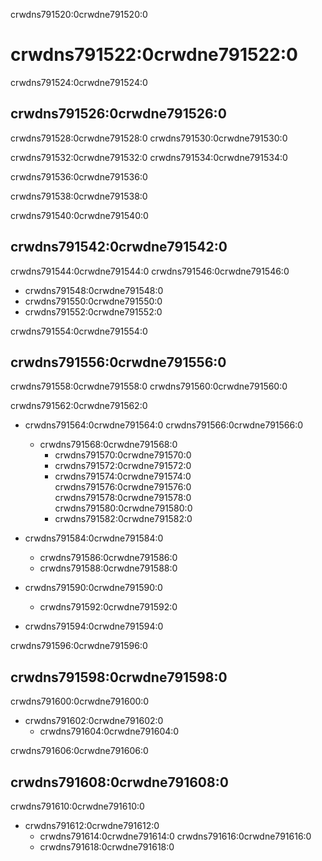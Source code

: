 crwdns791520:0crwdne791520:0
# crwdns791522:0crwdne791522:0

crwdns791524:0crwdne791524:0
## crwdns791526:0crwdne791526:0

crwdns791528:0crwdne791528:0 crwdns791530:0crwdne791530:0

crwdns791532:0crwdne791532:0 crwdns791534:0crwdne791534:0

crwdns791536:0crwdne791536:0

crwdns791538:0crwdne791538:0

crwdns791540:0crwdne791540:0
## crwdns791542:0crwdne791542:0
crwdns791544:0crwdne791544:0 crwdns791546:0crwdne791546:0

* crwdns791548:0crwdne791548:0
* crwdns791550:0crwdne791550:0
* crwdns791552:0crwdne791552:0

crwdns791554:0crwdne791554:0
## crwdns791556:0crwdne791556:0
crwdns791558:0crwdne791558:0 crwdns791560:0crwdne791560:0

crwdns791562:0crwdne791562:0

* crwdns791564:0crwdne791564:0 crwdns791566:0crwdne791566:0
    * crwdns791568:0crwdne791568:0
        * crwdns791570:0crwdne791570:0
        * crwdns791572:0crwdne791572:0
        * crwdns791574:0crwdne791574:0 crwdns791576:0crwdne791576:0 crwdns791578:0crwdne791578:0 crwdns791580:0crwdne791580:0
        * crwdns791582:0crwdne791582:0

* crwdns791584:0crwdne791584:0
    * crwdns791586:0crwdne791586:0
    * crwdns791588:0crwdne791588:0

* crwdns791590:0crwdne791590:0
    * crwdns791592:0crwdne791592:0

* crwdns791594:0crwdne791594:0

crwdns791596:0crwdne791596:0
## crwdns791598:0crwdne791598:0
crwdns791600:0crwdne791600:0

* crwdns791602:0crwdne791602:0
    * crwdns791604:0crwdne791604:0

crwdns791606:0crwdne791606:0
## crwdns791608:0crwdne791608:0
crwdns791610:0crwdne791610:0

* crwdns791612:0crwdne791612:0
    * crwdns791614:0crwdne791614:0 crwdns791616:0crwdne791616:0
    * crwdns791618:0crwdne791618:0 
